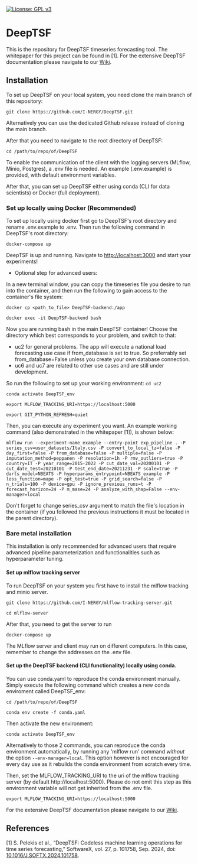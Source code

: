 [![License: GPL v3](https://img.shields.io/badge/License-GPLv3-blue.svg)](https://github.com/epu-ntua/DeepTSF/blob/dev/LICENSE.txt)
# DeepTSF

This is the repository for DeepTSF timeseries forecasting tool. The whitepaper for this project can be found in [1]. For the extensive DeepTSF documentation please navigate to our [Wiki](https://github.com/I-NERGY/DeepTSF/wiki/DeepTSF-documentation). 

## Installation

To set up DeepTSF on your local system, you need clone the main branch of this repository:

```git clone https://github.com/I-NERGY/DeepTSF.git```

Alternatively you can use the dedicated Github release instead of cloning the main branch.

After that you need to navigate to the root directory of DeepTSF:

```cd /path/to/repo/of/DeepTSF```

Το enable the communication of the client with the logging servers (MLflow, Minio, Postgres), a .env file is needed. 
An example (.env.example) is provided, with default environment variables.

After that, you can set up DeepTSF either using conda (CLI for data scientists) or Docker (full deployment).

### Set up locally using Docker (Recommended)

To set up locally using docker first go to DeepTSF's root directory and rename .env.example to .env. Then run the following command in DeepTSF's root directory:

```docker-compose up```

DeepTSF is up and running. Navigate to [http://localhost:3000](http://localhost:3000) and start your experiments!

- Optional step for advanced users: 

In a new terminal window, you can copy the timeseries file you desire to run into the container, 
and then run the following to gain access to the container's file system:

```docker cp <path_to_file> DeepTSF-backend:/app```

```docker exec -it DeepTSF-backend bash```

Now you are running bash in the main DeepTSF container! Choose the directory which best corresponds to your 
problem, and switch to that: <br>
- uc2 for general problems. The app will execute a national load forecasting
  use case if from_database is set to true. So preferrably set from_database=False unless you create your own database connection.<br>
- uc6 and uc7 are related to other use cases and are still under development.

So run the following to set up your working environment:
```cd uc2```

```conda activate DeepTSF_env```

```export MLFLOW_TRACKING_URI=https://localhost:5000```

```export GIT_PYTHON_REFRESH=quiet```


Then, you can execute any experiment you want. An example working command (also demonstrated in the whitepaper [1]), is shown below:

```mlflow run --experiment-name example --entry-point exp_pipeline . -P series_csv=user_datasets/Italy.csv -P convert_to_local_tz=false -P day_first=false -P from_database=false -P multiple=false -P imputation_method=peppanen -P resolution=1h -P rmv_outliers=true -P country=IT -P year_range=2015-2022 -P cut_date_val=20200101 -P cut_date_test=20210101 -P test_end_date=20211231 -P scale=true -P darts_model=NBEATS -P hyperparams_entrypoint=NBEATS_example -P loss_function=mape -P opt_test=true -P grid_search=false -P n_trials=100 -P device=gpu -P ignore_previous_runs=t -P forecast_horizon=24 -P m_mase=24 -P analyze_with_shap=False --env-manager=local```

Don't forget to change series_csv argument to match the file's location in the container 
(if you followed the previous instructions it must be located in the parent directory).

### Bare metal installation 

This installation is only recommended for advanced users that require advanced
pipeline parameterization and functionalities such as hyperparameter tuning.

#### Set up mlflow tracking server

To run DeepTSF on your system you first have to install the mlflow tracking and minio server.

```git clone https://github.com/I-NERGY/mlflow-tracking-server.git```

```cd mlflow-server```

After that, you need to get the server to run

```docker-compose up```

The MLflow server and client may run on different computers. In this case, remember to change
the addresses on the .env file.

#### Set up the DeepTSF backend (CLI functionality) locally using conda.

You can use conda.yaml to reproduce the conda environment manually. Simply 
execute the following command which creates a new conda enviroment called
DeepTSF_env:

```cd /path/to/repo/of/DeepTSF```

```conda env create -f conda.yaml```

Then activate the new environment:

```conda activate DeepTSF_env```

Alternatively to those 2 commands, you can reproduce the conda environment automatically,
by running any 'mlflow run' command *without* the option `--env-manager=local`. 
This option however is not encouraged for every day use as it rebuilds the conda environment from scratch every time.

Then, set the MLFLOW_TRACKING_URI to the uri of the mlflow tracking server (by default http://localhost:5000). 
Please do not omit this step as this environment variable will not get inherited from the .env file. 

```export MLFLOW_TRACKING_URI=https://localhost:5000```

For the extensive DeepTSF documentation please navigate to our [Wiki](https://github.com/I-NERGY/DeepTSF/wiki/DeepTSF-documentation). 

## References
[1] S. Pelekis et al., “DeepTSF: Codeless machine learning operations for time series forecasting,” SoftwareX, vol. 27, p. 101758, Sep. 2024, doi: [10.1016/J.SOFTX.2024.101758](https://doi.org/10.1016/j.softx.2024.101758). <br>
